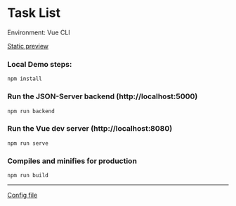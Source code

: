 # Task List
Environment: Vue CLI

[Static preview](https://hulchenko.github.io/vue-task-list/)


### Local Demo steps:

```
npm install
```

### Run the JSON-Server backend (http://localhost:5000)

```
npm run backend
```

### Run the Vue dev server (http://localhost:8080)

```
npm run serve
```

### Compiles and minifies for production

```
npm run build
```
<hr>

[Config file](https://github.com/hulchenko/vue-task-list/blob/main/cfg.md)
